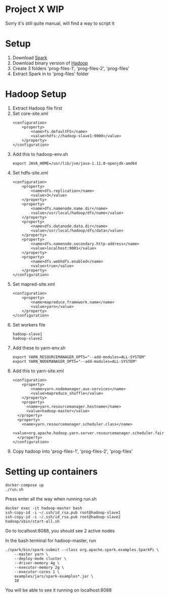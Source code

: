 # Project X WIP
Sorry it's still quite manual, will find a way to script it

# Setup
1. Download <a href="https://www.apache.org/dyn/closer.lua/spark/spark-2.4.4/spark-2.4.4-bin-hadoop2.7.tgz">Spark</a>
2. Download binary version of <a href="https://www.apache.org/dyn/closer.cgi/hadoop/common/hadoop-3.1.2/hadoop-3.1.2.tar.gz">Hadoop</a>
3. Create 3 folders 'prog-files-1', 'prog-files-2', 'prog-files'
4. Extract Spark in to 'prog-files' folder


# Hadoop Setup
1. Extract Hadoop file first
2. Set core-site.xml
    ```
    <configuration>
        <property>
            <name>fs.defaultFS</name>
            <value>hdfs://hadoop-slave1:9000</value>
        </property>
    </configuration>
3. Add this to hadoop-env.sh
    ```
    export JAVA_HOME=/usr/lib/jvm/java-1.11.0-openjdk-amd64
4. Set hdfs-site.xml
    ```
    <configuration>
        <property>
            <name>dfs.replication</name>
            <value>3</value>
        </property>
        <property>
            <name>dfs.namenode.name.dir</name>
            <value>/usr/local/hadoop/dfs/name</value>
        </property>
        <property>
            <name>dfs.datanode.data.dir</name>
            <value>/usr/local/hadoop/dfs/data</value>
        </property>
        <property>
            <name>dfs.namenode.secondary.http-address</name>
            <value>localhost:9001</value>
        </property>
        <property>
            <name>dfs.webhdfs.enabled</name>
            <value>true</value>
        </property>
    </configuration>
5. Set mapred-site.xml
    ```
    <configuration>
        <property>
            <name>mapreduce.framework.name</name>
            <value>yarn</value>
        </property>
    </configuration>
6. Set workers file
    ```
    hadoop-slave1
    hadoop-slave2
7. Add these to yarn-env.sh
   ```
   export YARN_RESOURCEMANAGER_OPTS="--add-modules=ALL-SYSTEM"
   export YARN_NODEMANAGER_OPTS="--add-modules=ALL-SYSTEM"
8. Add this to yarn-site.xml
    ```
    <configuration>
        <property>
            <name>yarn.nodemanager.aux-services</name>
            <value>mapreduce_shuffle</value>
        </property>
        <property>
          <name>yarn.resourcemanager.hostname</name>
          <value>hadoop-master</value>
      </property>
      <property>
        <name>yarn.resourcemanager.scheduler.class</name>
        <value>org.apache.hadoop.yarn.server.resourcemanager.scheduler.fair.FairScheduler</value>
      </property>
    </configuration>
9. Copy hadoop into 'prog-files-1', 'prog-files-2', 'prog-files'

# Setting up containers
    docker-compose up
    ./run.sh
Press enter all the way when running run.sh
   ```
   docker exec -it hadoop-master bash
   ssh-copy-id -i ~/.ssh/id_rsa.pub root@hadoop-slave1
   ssh-copy-id -i ~/.ssh/id_rsa.pub root@hadoop-slave2
   hadoop/sbin/start-all.sh
   ```
Go to localhost:8088, you should see 2 active nodes

In the bash terminal for hadoop-master, run  
   ```
   ./spark/bin/spark-submit --class org.apache.spark.examples.SparkPi \
       --master yarn \
       --deploy-mode cluster \
       --driver-memory 4g \
       --executor-memory 2g \
       --executor-cores 1 \
       examples/jars/spark-examples*.jar \
       10
   ```
You will be able to see it running on localhost:8088
